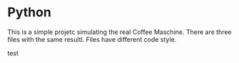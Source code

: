 # Python
This is a simple projetc simulating the real Coffee Maschine.
There are three files with the same resultl.
Files have different code style.

test
